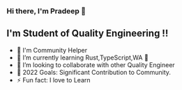 ### Hi there, I'm Pradeep 👋

## I'm Student of Quality Engineering !!

- 🔭 I'm Community Helper
- 🌱 I’m currently learning Rust,TypeScript,WA 🤣
- 👯 I’m looking to collaborate with other Quality Engineer
- 🥅 2022 Goals: Significant Contribution to Community.
- ⚡ Fun fact: I love to Learn
